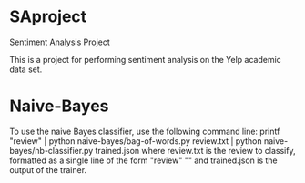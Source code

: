 SAproject
=========

Sentiment Analysis Project

This is a project for performing sentiment analysis on the Yelp academic data set. 


Naive-Bayes
===========

To use the naive Bayes classifier, use the following command line:
printf "review" | python naive-bayes/bag-of-words.py review.txt | python naive-bayes/nb-classifier.py trained.json
where review.txt is the review to classify, formatted as a single line of the form
"review" <tab> "<text of review>"
and trained.json is the output of the trainer.
